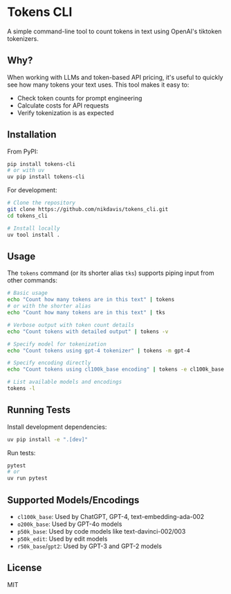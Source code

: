 # Tokens CLI

A simple command-line tool to count tokens in text using OpenAI's tiktoken tokenizers.

## Why?

When working with LLMs and token-based API pricing, it's useful to quickly see how many tokens your text uses. This tool makes it easy to:

- Check token counts for prompt engineering
- Calculate costs for API requests
- Verify tokenization is as expected

## Installation

From PyPI:
```bash
pip install tokens-cli
# or with uv
uv pip install tokens-cli
```

For development:
```bash
# Clone the repository
git clone https://github.com/nikdavis/tokens_cli.git
cd tokens_cli

# Install locally
uv tool install .
```

## Usage

The `tokens` command (or its shorter alias `tks`) supports piping input from other commands:

```bash
# Basic usage
echo "Count how many tokens are in this text" | tokens
# or with the shorter alias
echo "Count how many tokens are in this text" | tks

# Verbose output with token count details
echo "Count tokens with detailed output" | tokens -v

# Specify model for tokenization
echo "Count tokens using gpt-4 tokenizer" | tokens -m gpt-4

# Specify encoding directly
echo "Count tokens using cl100k_base encoding" | tokens -e cl100k_base

# List available models and encodings
tokens -l
```

## Running Tests

Install development dependencies:

```bash
uv pip install -e ".[dev]"
```

Run tests:

```bash
pytest
# or
uv run pytest
```

## Supported Models/Encodings

- `cl100k_base`: Used by ChatGPT, GPT-4, text-embedding-ada-002
- `o200k_base`: Used by GPT-4o models
- `p50k_base`: Used by code models like text-davinci-002/003
- `p50k_edit`: Used by edit models
- `r50k_base`/`gpt2`: Used by GPT-3 and GPT-2 models

## License

MIT
